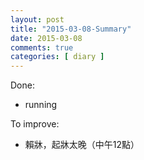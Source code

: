 ```yaml
---
layout: post
title: "2015-03-08-Summary"
date: 2015-03-08
comments: true
categories: [ diary ]
---
```

Done:

  * running

To improve:

  * 賴牀，起牀太晚（中午12點）
